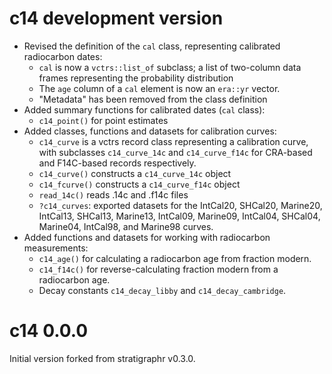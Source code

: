 # c14 development version

* Revised the definition of the `cal` class, representing calibrated radiocarbon dates:
  * `cal` is now a `vctrs::list_of` subclass; a list of two-column data frames representing the probability distribution
  * The `age` column of a `cal` element is now an `era::yr` vector.
  * "Metadata" has been removed from the class definition
* Added summary functions for calibrated dates (`cal` class):
  * `c14_point()` for point estimates
* Added classes, functions and datasets for calibration curves:
  * `c14_curve` is a vctrs record class representing a calibration curve, with
    subclasses `c14_curve_14c` and `c14_curve_f14c` for CRA-based and F14C-based
    records respectively.
  * `c14_curve()` constructs a `c14_curve_14c` object
  * `c14_fcurve()` constructs a `c14_curve_f14c` object
  * `read_14c()` reads .14c and .f14c files
  * `?c14_curves`: exported datasets for the IntCal20, SHCal20, Marine20,
    IntCal13, SHCal13, Marine13, IntCal09, Marine09, IntCal04, SHCal04, 
    Marine04, IntCal98, and Marine98 curves.
* Added functions and datasets for working with radiocarbon measurements:
  * `c14_age()` for calculating a radiocarbon age from fraction modern.
  * `c14_f14c()` for reverse-calculating fraction modern from a radiocarbon age.
  * Decay constants `c14_decay_libby` and `c14_decay_cambridge`.

# c14 0.0.0

Initial version forked from stratigraphr v0.3.0.